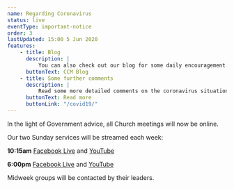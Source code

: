 ```yaml
---
name: Regarding Coronavirus
status: live
eventType: important-notice
order: 3
lastUpdated: 15:00 5 Jun 2020
features:
    - title: Blog
      description: |
          You can also check out our blog for some daily encouragement.
      buttonText: CCM Blog
    - title: Some further comments
      description: |
          Read some more detailed comments on the coronavirus situation from Matt Fuller.
      buttonText: Read more
      buttonLink: "/covid19/"
---
```


In the light of Government advice, all Church meetings will now be online.

Our two Sunday services will be streamed each week:

**10:15am** [Facebook Live](https://www.facebook.com/christchurch.mayfair.1) and [YouTube](https://youtu.be/4iizBdBFyR4)

**6:00pm** [Facebook Live](https://www.facebook.com/christchurch.mayfair.1) and [YouTube](https://youtu.be/uXEgsfT219w)

Midweek groups will be contacted by their leaders.
